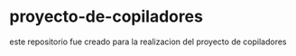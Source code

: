 # proyecto-de-copiladores
este repositorio fue creado para la realizacion del proyecto de copiladores
